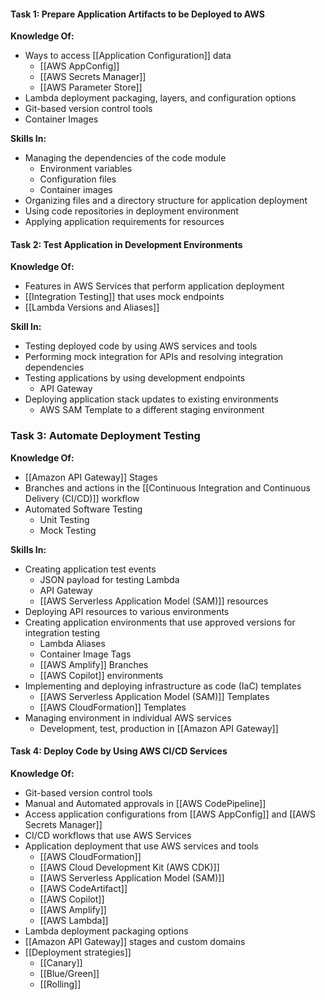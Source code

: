 #### Task 1: Prepare Application Artifacts to be Deployed to AWS

**Knowledge Of:**
- Ways to access [[Application Configuration]] data
	- [[AWS AppConfig]]
	- [[AWS Secrets Manager]]
	- [[AWS Parameter Store]]
- Lambda deployment packaging, layers, and configuration options
- Git-based version control tools
- Container Images

**Skills In:**
- Managing the dependencies of the code module
	- Environment variables
	- Configuration files
	- Container images
- Organizing files and a directory structure for application deployment
- Using code repositories in deployment environment
- Applying application requirements for resources

#### Task 2: Test Application in Development Environments

**Knowledge Of:**
- Features in AWS Services that perform application deployment
- [[Integration Testing]] that uses mock endpoints
- [[Lambda Versions and Aliases]]

**Skill In:**
- Testing deployed code by using AWS services and tools
- Performing mock integration for APIs and resolving integration dependencies
- Testing applications by using development endpoints
	- API Gateway
- Deploying application stack updates to existing environments
	- AWS SAM Template to a different staging environment

### Task 3: Automate Deployment Testing

**Knowledge Of:**
- [[Amazon API Gateway]] Stages
- Branches and actions in the [[Continuous Integration and Continuous Delivery (CI/CD)]] workflow
- Automated Software Testing
	- Unit Testing
	- Mock Testing

**Skills In:**
- Creating application test events
	- JSON payload for testing Lambda
	- API Gateway
	- [[AWS Serverless Application Model (SAM)]] resources
- Deploying API resources to various environments
- Creating application environments that use approved versions for integration testing
	- Lambda Aliases
	- Container Image Tags
	- [[AWS Amplify]] Branches
	- [[AWS Copilot]] environments
- Implementing and deploying infrastructure as code (IaC) templates
	- [[AWS Serverless Application Model (SAM)]] Templates
	- [[AWS CloudFormation]] Templates
- Managing environment in individual AWS services
	- Development, test, production in [[Amazon API Gateway]]


#### Task 4: Deploy Code by Using AWS CI/CD Services

**Knowledge Of:**
- Git-based version control tools
- Manual and Automated approvals in [[AWS CodePipeline]]
- Access application configurations from [[AWS AppConfig]] and [[AWS Secrets Manager]]
- CI/CD workflows that use AWS Services
- Application deployment that use AWS services and tools
	- [[AWS CloudFormation]]
	- [[AWS Cloud Development Kit (AWS CDK)]]
	- [[AWS Serverless Application Model (SAM)]]
	- [[AWS CodeArtifact]]
	- [[AWS Copilot]]
	- [[AWS Amplify]]
	- [[AWS Lambda]]
- Lambda deployment packaging options
- [[Amazon API Gateway]] stages and custom domains
- [[Deployment strategies]]
	- [[Canary]]
	- [[Blue/Green]]
	- [[Rolling]]

